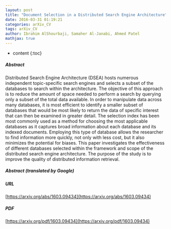 ```yaml
---
layout: post
title: "Document Selection in a Distributed Search Engine Architecture"
date: 2016-03-31 01:19:21
categories: arXiv_CV
tags: arXiv_CV
author: Ibrahim AlShourbaji, Samaher Al-Janabi, Ahmed Patel
mathjax: true
---
```


* content
{:toc}

##### Abstract
Distributed Search Engine Architecture (DSEA) hosts numerous independent topic-specific search engines and selects a subset of the databases to search within the architecture. The objective of this approach is to reduce the amount of space needed to perform a search by querying only a subset of the total data available. In order to manipulate data across many databases, it is most efficient to identify a smaller subset of databases that would be most likely to return the data of specific interest that can then be examined in greater detail. The selection index has been most commonly used as a method for choosing the most applicable databases as it captures broad information about each database and its indexed documents. Employing this type of database allows the researcher to find information more quickly, not only with less cost, but it also minimizes the potential for biases. This paper investigates the effectiveness of different databases selected within the framework and scope of the distributed search engine architecture. The purpose of the study is to improve the quality of distributed information retrieval.

##### Abstract (translated by Google)


##### URL
[https://arxiv.org/abs/1603.09434](https://arxiv.org/abs/1603.09434)

##### PDF
[https://arxiv.org/pdf/1603.09434](https://arxiv.org/pdf/1603.09434)

